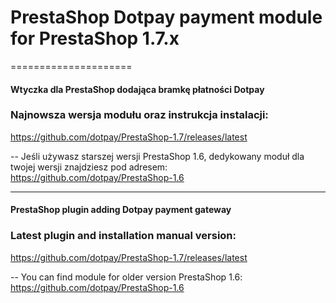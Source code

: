 # PrestaShop Dotpay payment module for  PrestaShop 1.7.x
=====================


#### Wtyczka dla PrestaShop dodająca bramkę płatności Dotpay ####


### Najnowsza wersja modułu oraz instrukcja instalacji:
https://github.com/dotpay/PrestaShop-1.7/releases/latest

--
 Jeśli używasz starszej wersji PrestaShop 1.6, dedykowany moduł dla twojej wersji znajdziesz pod adresem: https://github.com/dotpay/PrestaShop-1.6

---------------------------------------

#### PrestaShop plugin adding Dotpay payment gateway ####


### Latest plugin and installation manual version:
https://github.com/dotpay/PrestaShop-1.7/releases/latest


--
You can find module for older version PrestaShop 1.6: https://github.com/dotpay/PrestaShop-1.6